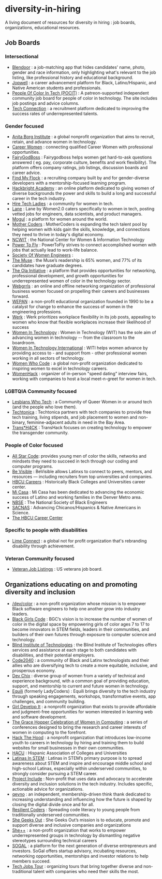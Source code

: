 # diversity-in-hiring
A living document of resources for diversity in hiring : job boards, organizations, educational resources.

## Job Boards

### Intersectional

* [Blendoor](http://blendoor.com) : a job-matching app that hides candidates' name, photo, gender and race information, only highlighting what's relevant to the job listing, like professional history and educational background.
* [Jopwell](https://www.jopwell.com/) : a career advancement platform for Black, Latino/Hispanic, and Native American students and professionals.
* [People Of Color In Tech (POCIT)](http://peopleofcolorintech.com/) : A patreon-supported independent community job board for people of color in technology. The site includes job postings and advice columns.
* [Tech Connection](https://www.thetechconnectioninc.com)  :  a recruitment platform dedicated to improving the success rates of underrepresented talents.


### Gender focused
* [Anita Borg Institute](http://www.ventureloop.com/anitaborg/) : a global nonprofit organization that aims to recruit, retain, and advance women in technology.
* [Career Women](https://www.careerwomen.com/) : connecting qualified Career Women with professional opportunities.
* [FairyGodBoss](https://fairygodboss.com) : Fairygodboss helps women get hard-to-ask questions answered ( eg. pay, corporate culture, benefits and work flexibility). The platform offers company ratings, job listings, discussion boards and career advice.
* [Find My Flock](http://www.findmyflock.com/) : a recruiting company built by and for gender-diverse developers with a mentorship-focused learning program.
* [Hackbright Academy](https://hackbrightacademy.com/) :  an online platform dedicated to giving women of diverse backgrounds the power and skills to build a long and successful career in the tech industry.
* [Hire Tech Ladies](https://www.hiretechladies.com/) : a community for women in tech.
* [Lane](https://lane.women2.com/) : Lane by Women2.0 caters specifically to women in tech, posting vetted jobs for engineers, data scientists, and product managers.
* [Mogul](https://onmogul.com) : a platform for women around the world.
* [Mother Coders](http://www.mothercoders.org/) : MotherCoders is expanding the tech talent pool by helping women with kids gain the skills, knowledge, and connections they need to thrive in today's digital economy.
* [NCWIT](https://www.ncwit.org/resources/jobs) : the National Center for Women & Information Technology 
* [Power To Fly](https://powertofly.com/) : PowerToFly strives to connect accomplished women with jobs that actually lead to work-life balance.
* [Society Of Women Engineers](https://careers.swe.org/) : 
* [The Muse](https://www.themuse.com/jobs) : the Muse’s readership is 65% women, and 77% of its candidates have graduate degrees.
*  [The Ola Initiative](http://www.theolainitiative.com/) : a platform that provides opportunities for networking, professional development, and growth opportunities for underrepresented women of color in the technology sector. 
* [Webgrrls](https://www.webgrrls.com) : an online and offline networking organization of professional business women focused on propelling their careers and businesses forward.
* [WEPAN](https://jobs.wepan.org) : a non-profit educational organization founded in 1990 to be a catalyst for change to enhance the success of women in the engineering professions.  
* [Werk](https://www.saywerk.com/) :  Werk prioritizes workplace flexibility in its job posts, appealing to women who know that flexible workplaces increase their likelihood of success
* [Women In Technology](http://www.womenintechnology.org/job-board) : Women in Technology (WIT) has the sole aim of advancing women in technology -- from the classroom to the boardroom. 
* [Women In Technology International](https://www.witi.com/) : WITI helps women advance by providing access to - and support from - other professional women working in all sectors of technology.
* [Women Who Code](https://www.womenwhocode.com) : a global non-profit organization dedicated to inspiring women to excel in technology careers.
* [WomenHack](http://womenwhohack.co/) : organizer of in-person "speed dating" interview fairs, working with companies to host a local meet-n-greet for women in tech.

### LGBTQIA Community focused
* [Lesbians Who Tech](https://lesbianswhotech.org/jobs/) : a Community of Queer Women in or around tech (and the people who love them).
*  [Techtonica](https://techtonica.org/) : Techtonica partners with tech companies to provide free tech training, living stipends, and job placement to women and non-binary, feminine-adjacent adults in need in the Bay Area.
* [Trans*H4CK](http://www.transhack.org/) : TransHack focuses on creating technology to empower the transgender community.


### People of Color focused
* [All Star Code](http://www.allstarcode.org/): provides young men of color the skills, networks and mindsets they need to succeed in tech through our coding and computer programs.
*  [Be Visible](https://www.bevisible.soy/) : BeVisible allows Latinxs to connect to peers, mentors, and resources — including recruiters from top universities and companies.
* [HBCU Careers](https://www.hbcucareers.com/) : Historically Black Colleges and Universities career center.
* [Mi Casa](http://www.micasaresourcecenter.org/career-development/for-employers/) : Mi Casa has been dedicated to advancing the economic success of Latino and working families in the Denver Metro area.
* [NBSE](https://careers.nsbe.org/) : The National Society of Black Engineers
* [SACNAS](https://careercenter.sacnas.org/) : Advancing Chicanos/Hispanics & Native Americans in Science.
* [The HBCU Career Center](https://jobs.thehbcucareercenter.com/)

### Specific to people with disabilities
* [Lime Connect](https://www.limeconnect.com/) : a global not for profit organization that's rebranding disability through achievement.

### Veteran Community focused
* [Veteran Job Listings](http://www.veteranjoblistings.com/) : US veterans job board.


## Organizations educating on and promoting diversity and inclusion
* [/dev/color](https://www.devcolor.org) : a non-profit organization whose mission is to empower Black software engineers to help one another grow into industry leaders.
* [Black Girls Code](http://www.blackgirlscode.com/) : BGC’s vision is to increase the number of women of color in the digital space by empowering girls of color ages 7 to 17 to become innovators in STEM fields, leaders in their communities, and builders of their own futures through exposure to computer science and technology.
* [Blind Institute of Technologies](https://blindinstituteoftechnology.org/) : the Blind Institute of Technologies offers services and assistance at each stage to both candidates with disabilities, and their potential employers.
* [Code2040](http://www.code2040.org) : a community of Black and Latinx technologists and their allies who are diversifying tech to create a more equitable, inclusive, and prosperous economy.
* [Dev Chix](http://www.devchix.com) : diverse group of women from a variety of technical and experience background, with a common goal of providing education, support, and mentorship to current and future women in technology.
* [Equili](http://equi.li/) (formerly LadyCoders) : Equili brings diversity to the tech industry through speaking engagements, workshops, transformative events, app challenges, and community building.
* [Girl Develop It](https://www.girldevelopit.com/) : a nonprofit organization that exists to provide affordable and judgment-free opportunities for women interested in learning web and software development.
* [The Grace Hopper Celebration of Women in Computing](https://ghc.anitab.org/) : a series of conferences designed to bring the research and career interests of women in computing to the forefront.
* [Hack The Hood](http://www.hackthehood.org/) : a nonprofit organization that introduces low-income youth to careers in technology by hiring and training them to build websites for small businesses in their own communities.
* [HACU](https://www.hacu.net/assnfe/CompanyDirectory.asp) : Hispanic Association of Colleges and Universities
* [Latinas In STEM](http://www.latinasinstem.com/) : Latinas in STEM’s primary purpose is to spread awareness about STEM and inspire and encourage middle school and high-school  Latinas, especially within underserved communities, to strongly consider pursuing a STEM career.
* [Project Include](http://projectinclude.org/) : Non-profit that uses data and advocacy to accelerate diversity and inclusion solutions in the tech industry. Includes specific, actionable advice for organizations.
* [qeyno](https://www.qeyno.com/) : an independent, membership-driven think thank dedicated to increasing understanding and influencing how the future is shaped by closing the digital divide once and for all.
* [Resilient Coders](http://www.resilientcoders.org/) : Spreading code literacy to young people from traditionally underserved communities.
* [She Geeks Out](https://www.shegeeksout.com/) : She Geeks Out’s mission is to educate, promote and support diverse and inclusive companies and organizations
* [She++](http://www.sheplusplus.com/) : a non-profit organization that works to empower underrepresented groups in technology by dismantling negative stereotypes surrounding technical careers
* [SOGAL](https://www.iamsogal.com/) :  a platform for the next generation of diverse entrepreneurs and investors. SoGal offers startup advisory, incubating resources, networking opportunities, mentorships and investor relations to help members succeed.
* [Tech Jobs Tour](https://techjobstour.com/) : organizing tours that bring together diverse and non-traditional talent with companies who need their skills the most.

